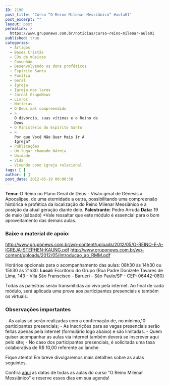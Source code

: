 ```yaml
---
ID: 2190
post_title: 'Curso “O Reino Milenar Messiânico” #aula01'
post_excerpt: ""
layout: post
permalink: >
  https://www.gruponews.com.br/noticias/curso-reino-milenar-aula01
published: true
categories:
  - Artigos
  - Bases Cristãs
  - CDs de músicas
  - Comunhão
  - Desenvolvendo os dons proféticos
  - Espírito Santo
  - Família
  - Geral
  - Igreja
  - Igreja nos lares
  - Jornal GrupoNews
  - Livros
  - Notícias
  - O Deus mal compreendido
  - >
    O divórcio, suas vítimas e o Reino de
    Deus
  - O Ministério do Espírito Santo
  - >
    Por que Você Não Quer Mais Ir À
    Igreja?
  - Publicações
  - Um lugar chamado Nárnia
  - Unidade
  - Vida
  - Vivendo como igreja relacional
tags: [ ]
author: [ ]
post_date: 2012-05-19 00:00:58
---
```

<strong>Tema:</strong> O Reino no Plano Geral de Deus - Visão geral de Gênesis a Apocalipse, de uma eternidade a outra, possibilitando uma compreensão histórica e profética da localização do Reino Milenar Messiânico e a posição da atual geração diante dele.
<strong>Palestrante:</strong> Pedro Arruda
<strong>Data:</strong> 19 de maio (sábado)
*Vale ressaltar que este módulo é essencial para o bom aproveitamento das demais aulas.

<h3>Baixe o material de apoio:</h3>
<a href="http://www.gruponews.com.br/wp-content/uploads/2012/05/O-REINO-E-A-IGREJA-STEPHEN-KAUNG.pdf">http://www.gruponews.com.br/wp-content/uploads/2012/05/O-REINO-E-A-IGREJA-STEPHEN-KAUNG.pdf</a>
<a href="http://www.gruponews.com.br/wp-content/uploads/2012/05/Introducao_ao_RMM.pdf">http://www.gruponews.com.br/wp-content/uploads/2012/05/Introducao_ao_RMM.pdf</a>

Horários opcionais para o acompanhamento das aulas: 08h30 às 14h30 ou 15h30 às 21h30.
<strong>Local:</strong> Escritório do Grupo (Rua Padre Donizete Tavares de Lima, 143 - Vila São Franscisco - Barueri - São Paulo/SP - CEP: 06442-080)

Todas as palestras serão transmitidas ao vivo pela internet. Ao final de cada módulo, será aplicada uma prova aos participantes presenciais e também os virtuais.
<h3>Observações importantes</h3>
- As aulas só serão realizadas com a confirmação de, no mínimo,10 participantes presenciais;
- As inscrições para as vagas presenciais serão feitas apenas pela internet (formulário logo abaixo) e são limitadas.
- Quem quiser acompanhar as aulas via internet também deverá se inscrever aqui pelo site;
- No caso dos participantes presenciais, é solicitada uma taxa colaborativa de R$ 10,00 referente ao lanche.

Fique atento! Em breve divulgaremos mais detalhes sobre as aulas seguintes.

Confira <a href="http://www.gruponews.com.br/2012/04/novidades-curso-rmm.html">aqui</a> as datas de todas as aulas do curso "O Reino Milenar Messiânico" e reserve esses dias em sua agenda!